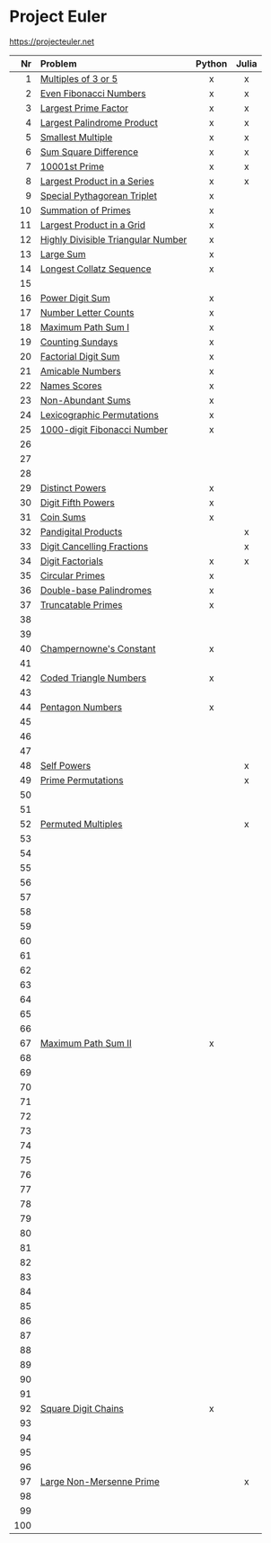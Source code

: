 # Project Euler

https://projecteuler.net  

| Nr  | Problem                                                                      | Python | Julia |
|----:|:-----------------------------------------------------------------------------|:------:|:-----:|
|   1 | [Multiples of 3 or 5](https://projecteuler.net/problem=1)                    | x      | x     |
|   2 | [Even Fibonacci Numbers](https://projecteuler.net/problem=2)                 | x      | x     |
|   3 | [Largest Prime Factor](https://projecteuler.net/problem=3)                   | x      | x     |
|   4 | [Largest Palindrome Product](https://projecteuler.net/problem=4)             | x      | x     |
|   5 | [Smallest Multiple](https://projecteuler.net/problem=5)                      | x      | x     |
|   6 | [Sum Square Difference](https://projecteuler.net/problem=6)                  | x      | x     |
|   7 | [10001st Prime](https://projecteuler.net/problem=7)                          | x      | x     |
|   8 | [Largest Product in a Series](https://projecteuler.net/problem=8)            | x      | x     |
|   9 | [Special Pythagorean Triplet](https://projecteuler.net/problem=9)            | x      |       |
|  10 | [Summation of Primes](https://projecteuler.net/problem=10)                   | x      |       |
|  11 | [Largest Product in a Grid](https://projecteuler.net/problem=11)             | x      |       |
|  12 | [Highly Divisible Triangular Number](https://projecteuler.net/problem=12)    | x      |       |
|  13 | [Large Sum](https://projecteuler.net/problem=13)                             | x      |       |
|  14 | [Longest Collatz Sequence](https://projecteuler.net/problem=14)              | x      |       |
|  15 |                                                                              |        |       |
|  16 | [Power Digit Sum](https://projecteuler.net/problem=16)                       | x      |       |
|  17 | [Number Letter Counts](https://projecteuler.net/problem=17)                  | x      |       |
|  18 | [Maximum Path Sum I](https://projecteuler.net/problem=18)                    | x      |       |
|  19 | [Counting Sundays](https://projecteuler.net/problem=19)                      | x      |       |
|  20 | [Factorial Digit Sum](https://projecteuler.net/problem=20)                   | x      |       |
|  21 | [Amicable Numbers](https://projecteuler.net/problem=21)                      | x      |       |
|  22 | [Names Scores](https://projecteuler.net/problem=22)                          | x      |       |
|  23 | [Non-Abundant Sums](https://projecteuler.net/problem=23)                     | x      |       |
|  24 | [Lexicographic Permutations](https://projecteuler.net/problem=24)            | x      |       |
|  25 | [1000-digit Fibonacci Number](https://projecteuler.net/problem=25)           | x      |       |
|  26 |                                                                              |        |       |
|  27 |                                                                              |        |       |
|  28 |                                                                              |        |       |
|  29 | [Distinct Powers](https://projecteuler.net/problem=29)                       | x      |       |
|  30 | [Digit Fifth Powers](https://projecteuler.net/problem=30)                    | x      |       |
|  31 | [Coin Sums](https://projecteuler.net/problem=31)                             | x      |       |
|  32 | [Pandigital Products](https://projecteuler.net/problem=32)                   |        | x     |
|  33 | [Digit Cancelling Fractions](https://projecteuler.net/problem=33)            |        | x     |
|  34 | [Digit Factorials](https://projecteuler.net/problem=34)                      | x      | x     |
|  35 | [Circular Primes](https://projecteuler.net/problem=35)                       | x      |       |
|  36 | [Double-base Palindromes](https://projecteuler.net/problem=36)               | x      |       |
|  37 | [Truncatable Primes](https://projecteuler.net/problem=37)                    | x      |       |
|  38 |                                                                              |        |       |
|  39 |                                                                              |        |       |
|  40 | [Champernowne's Constant](https://projecteuler.net/problem=40)               | x      |       |
|  41 |                                                                              |        |       |
|  42 | [Coded Triangle Numbers](https://projecteuler.net/problem=42)                | x      |       |
|  43 |                                                                              |        |       |
|  44 | [Pentagon Numbers](https://projecteuler.net/problem=44)                      | x      |       |
|  45 |                                                                              |        |       |
|  46 |                                                                              |        |       |
|  47 |                                                                              |        |       |
|  48 | [Self Powers](https://projecteuler.net/problem=48)                           |        | x     |
|  49 | [Prime Permutations](https://projecteuler.net/problem=49)                    |        | x     |
|  50 |                                                                              |        |       |
|  51 |                                                                              |        |       |
|  52 | [Permuted Multiples](https://projecteuler.net/problem=52)                    |        | x     |
|  53 |                                                                              |        |       |
|  54 |                                                                              |        |       |
|  55 |                                                                              |        |       |
|  56 |                                                                              |        |       |
|  57 |                                                                              |        |       |
|  58 |                                                                              |        |       |
|  59 |                                                                              |        |       |
|  60 |                                                                              |        |       |
|  61 |                                                                              |        |       |
|  62 |                                                                              |        |       |
|  63 |                                                                              |        |       |
|  64 |                                                                              |        |       |
|  65 |                                                                              |        |       |
|  66 |                                                                              |        |       |
|  67 | [Maximum Path Sum II](https://projecteuler.net/problem=67)                   | x      |       |
|  68 |                                                                              |        |       |
|  69 |                                                                              |        |       |
|  70 |                                                                              |        |       |
|  71 |                                                                              |        |       |
|  72 |                                                                              |        |       |
|  73 |                                                                              |        |       |
|  74 |                                                                              |        |       |
|  75 |                                                                              |        |       |
|  76 |                                                                              |        |       |
|  77 |                                                                              |        |       |
|  78 |                                                                              |        |       |
|  79 |                                                                              |        |       |
|  80 |                                                                              |        |       |
|  81 |                                                                              |        |       |
|  82 |                                                                              |        |       |
|  83 |                                                                              |        |       |
|  84 |                                                                              |        |       |
|  85 |                                                                              |        |       |
|  86 |                                                                              |        |       |
|  87 |                                                                              |        |       |
|  88 |                                                                              |        |       |
|  89 |                                                                              |        |       |
|  90 |                                                                              |        |       |
|  91 |                                                                              |        |       |
|  92 | [Square Digit Chains](https://projecteuler.net/problem=92)                   | x      |       |
|  93 |                                                                              |        |       |
|  94 |                                                                              |        |       |
|  95 |                                                                              |        |       |
|  96 |                                                                              |        |       |
|  97 | [Large Non-Mersenne Prime](https://projecteuler.net/problem=97)              |        | x     |
|  98 |                                                                              |        |       |
|  99 |                                                                              |        |       |
| 100 |                                                                              |        |       |

